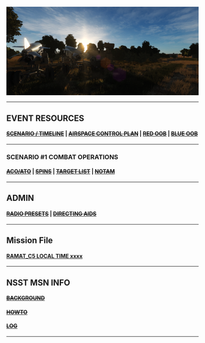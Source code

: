 
![Front IMG](/Docs/front_img2.PNG) 

---

## EVENT RESOURCES
####  [~~SCENARIO / TIMELINE~~](/Docs/scenario.md) | [~~AIRSPACE CONTROL PLAN~~](/Docs/ACP/ACP.md) | [~~RED OOB~~](/Docs/OOB/OOB_RED.md) | [~~BLUE OOB~~](/Docs/OOBBLUE/BLUE_OOB.md)
---
### SCENARIO #1 COMBAT OPERATIONS
####  [~~ACO/ATO~~](/Docs/ATO/ATO.md) | [~~SPINS~~](Docs/SPINS/SPINS.md) | [~~TARGET LIST~~](/Docs/targets/maintgtlist.md) | [~~NOTAM~~](/Docs/NOTAM.md)  

---
## ADMIN
####  [~~RADIO PRESETS~~](/Docs/radiopresets.md) | [~~DIRECTING AIDS~~](/Docs/Directing/directing.md)  
  
---
## Mission File

####  [RAMAT_C5 LOCAL TIME xxxx](/Docs/RAMAT_C005_RELEASE.miz)



---
## NSST MSN INFO
####  [~~BACKGROUND~~](/Docs/background.md)  
####  [~~HOWTO~~](/Docs/howto.md)  
####  [~~LOG~~](/Docs/log.md)  
---